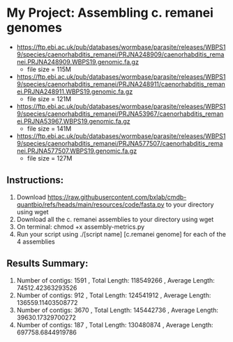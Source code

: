 # My Project: Assembling c. remanei genomes

- https://ftp.ebi.ac.uk/pub/databases/wormbase/parasite/releases/WBPS19/species/caenorhabditis_remanei/PRJNA248909/caenorhabditis_remanei.PRJNA248909.WBPS19.genomic.fa.gz
    - file size = 115M
- https://ftp.ebi.ac.uk/pub/databases/wormbase/parasite/releases/WBPS19/species/caenorhabditis_remanei/PRJNA248911/caenorhabditis_remanei.PRJNA248911.WBPS19.genomic.fa.gz
    - file size = 121M
- https://ftp.ebi.ac.uk/pub/databases/wormbase/parasite/releases/WBPS19/species/caenorhabditis_remanei/PRJNA53967/caenorhabditis_remanei.PRJNA53967.WBPS19.genomic.fa.gz
    - file size = 141M
- https://ftp.ebi.ac.uk/pub/databases/wormbase/parasite/releases/WBPS19/species/caenorhabditis_remanei/PRJNA577507/caenorhabditis_remanei.PRJNA577507.WBPS19.genomic.fa.gz
    - file size = 127M

## Instructions:
1) Download https://raw.githubusercontent.com/bxlab/cmdb-quantbio/refs/heads/main/resources/code/fasta.py to your directory using wget
2) Download all the c. remanei assemblies to your directory using wget
2) On terminal: chmod +x assembly-metrics.py
2) Run your script using ./[script name] [c.remanei genome] for each of the 4 assemblies

## Results Summary:
1) Number of contigs: 1591 , Total Length: 118549266 , Average Length: 74512.42363293526
2) Number of contigs: 912 , Total Length: 124541912 , Average Length: 136559.11403508772
3) Number of contigs: 3670 , Total Length: 145442736 , Average Length: 39630.17329700272
4) Number of contigs: 187 , Total Length: 130480874 , Average Length: 697758.6844919786